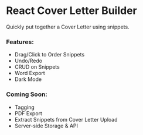 # React Cover Letter Builder

Quickly put together a Cover Letter using snippets.

### Features:

+ Drag/Click to Order Snippets
+ Undo/Redo
+ CRUD on Snippets
+ Word Export
+ Dark Mode

### Coming Soon:

+ Tagging
+ PDF Export
+ Extract Snippets from Cover Letter Upload
+ Server-side Storage & API
